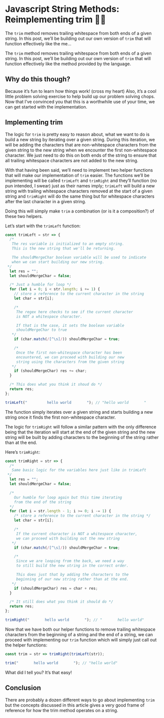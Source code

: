 # Javascript String Methods: Reimplementing trim 💪🏾

The `trim` method removes trailing whitespace from both ends of a given string.
In this post, we’ll be building out our own version of `trim` that will function
effectively like the me...

The `trim` method removes trailing whitespace from both ends of a given string.
In this post, we’ll be building out our own version of `trim` that will function
effectively like the method provided by the language.

## Why do this though?

Because it’s fun to learn how things work! (cross my heart) Also, it’s a cool
little problem solving exercise to help build up our problem solving chops.
Now that I’ve convinced you that this is a worthwhile use of your time, we can
get started with the implementation.

## Implementing trim

The logic for `trim` is pretty easy to reason about, what we want to do is build
a new string by iterating over a given string. During this iteration, we will be
adding the characters that are non-whitespace characters from the given string
to the new string when we encounter the first non-whitespace character. We just
need to do this on both ends of the string to ensure that all trailing
whitespace characters are not added to the new string.

With that having been said, we’ll need to implement two helper functions that
will make our implementation of `trim` easier. The functions we’ll be
implementing will be called `trimLeft` and `trimRight` and they’ll function
(no pun intended, I swear) just as their names imply; `trimLeft` will build a
new string with trailing whitespace characters removed at the start of a given
string and `trimRight` will do the same thing but for whitespace characters
after the last character in a given string.

Doing this will simply make `trim` a combination (or is it a composition?) of
these two helpers.

Let’s start with the `trimLeft` function:

```js
const trimLeft = str => {
  /*
   The res variable is initialized to an empty string.
   This is the new string that we'll be returning.

   The shouldMergeChar boolean variable will be used to indicate
   when we can start building our new string.
 */
  let res = "";
  let shouldMergeChar = false;

  /* Just a humble for loop */
  for (let i = 0; i < str.length; i += 1) {
    // store a reference to the current character in the string
    let char = str[i];

    /*
     The regex here checks to see if the current character
     is NOT a whitespace character.

     If that is the case, it sets the boolean variable
     shouldMergeChar to true
   */
    if (char.match(/[^\s]/)) shouldMergeChar = true;

    /*
     Once the first non-whitespace character has been
     encountered, we can proceed with building our new
     string using the characters from the given string
   */
    if (shouldMergeChar) res += char;
  }

  /* This does what you think it shoud do */
  return res;
};

trimLeft("         hello world       "); // "hello world       "
```

The function simply iterates over a given string and starts building a new
string once it finds the first non-whitespace character.

The logic for `trimRight` will follow a similar pattern with the only difference
being that the iteration will start at the end of the
given string and the new string will be built by adding characters to the
beginning of the string rather than at the end.

Here’s `trimRight`:

```js
const trimRight = str => {
  /*
   Same basic logic for the variables here just like in trimLeft
 */
  let res = "";
  let shouldMergeChar = false;

  /*
    Our humble for loop again but this time iterating
    from the end of the string
  */
  for (let i = str.length - 1; i >= 0; i -= 1) {
    /* store a reference to the current character in the string */
    let char = str[i];

    /*
     If the current character is NOT a whitespace character,
     we can proceed with building out the new string
   */
    if (char.match(/[^\s]/)) shouldMergeChar = true;

    /*
     Since we are looping from the back, we need a way
     to still build the new string in the correct order.

     This does just that by adding the characters to the
     beginning of our new string rather than at the end.
   */
    if (shouldMergeChar) res = char + res;
  }

  /* It still does what you think it should do */
  return res;
};

trimRight("       hello world       "); // "       hello world"
```

Now that we have both our helper functions to remove trailing whitespace
characters from the beginning of a string and the end of a string, we can
proceed with implementing our `trim` function which will simply just call out
the helper functions:

```js
const trim = str => trimRight(trimLeft(str));

trim("       hello world       "); // "hello world"
```

What did I tell you? It’s that easy!

## Conclusion

There are probably a dozen different ways to go about implementing `trim`
but the concepts discussed in this article gives a very good frame of
reference for how the trim method operates on a string.
